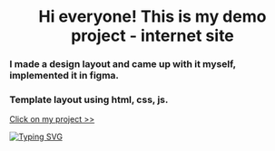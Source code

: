 <h1 align="center">Hi everyone! This is my demo project - internet site</h1>
<h3>I made a design layout and came up with it myself, implemented it in figma.</h3>
<h3>Template layout using html, css, js.</h3>
<a href="https://rustdj.github.io/internt-site/" target="_blank">Click on my project >></a>

[![Typing SVG](https://readme-typing-svg.herokuapp.com?size=30&color=F71F5B&lines=My+contacts+to+contact+me+rustdj%40icloud.com)](https://git.io/typing-svg)


